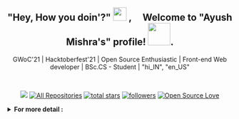 <div id="top"></div>


<!-- ---------------------------------------------------------------------------------------- -->

<div align="center">
<h2> "Hey, How you doin'?" <img src="https://emojis.slackmojis.com/emojis/images/1531849430/4246/blob-sunglasses.gif?1531849430" width="30"/> ,  &nbsp; &nbsp; Welcome to  "Ayush  Mishra's"  profile!  <img src="https://github.com/TheDudeThatCode/TheDudeThatCode/blob/master/Assets/Developer.gif" width="50px">. </h2>
     <p>  GWoC'21  |  Hacktoberfest'21  |  Open Source Enthusiastic  |  Front-end Web developer  |  BSc.CS - Student  |  "hi_IN", "en_US"  </p>
</div> 

<br>

<!-- ---------------------------------------------------------------------------------------- -->

<p align="center">
  <a href="https://visitorbadge.io/status?path=https%3A%2F%2Fgithub.com%2Fayush-sleeping"><img src="https://api.visitorbadge.io/api/visitors?path=https%3A%2F%2Fgithub.com%2Fayush-sleeping&countColor=%237B1E7A" /></a>
  <a href="https://github.com/ayush-sleeping?tab=repositories"><img alt="All Repositories" title="All Repositories" src="https://custom-icon-badges.herokuapp.com/badge/-All%20Repos-2962FF?style=for-the-badge&logoColor=white&logo=repo"/></a>
  <a href="https://github.com/ayush-sleeping?tab=repositories&sort=stargazers">
    <img alt="total stars" title="Total stars on GitHub" src="https://custom-icon-badges.herokuapp.com/badge/dynamic/json?logo=star&color=55960c&labelColor=488207&label=Stars&style=for-the-badge&query=%24.stars&url=https://api.github-star-counter.workers.dev/user/ayush-sleeping"/></a>
  <a href="https://github.com/ayush-sleeping?tab=followers">
    <img alt="followers" title="Follow me on Github" src="https://custom-icon-badges.herokuapp.com/github/followers/ayush-sleeping?color=236ad3&labelColor=1155ba&style=for-the-badge&logo=person-add&label=Follow&logoColor=white"/></a>
  <a href="#"><img alt="Open Source Love" src="https://img.shields.io/badge/dynamic/json?logo=github&label=GitHub%20Forks&style=for-the-badge&query=%24.forks&url=https://api.github-star-counter.workers.dev/user/ayush-sleeping" > </a>
     
</p>

<details> 
     <summary><b> For more detail :</b></summary>
     
<!-- ---------------------------------------------------------------------------------------------------------------------------------------------------------------->
<!-- ---------------------------------------------------------------------------------------------------------------------------------------------------------------->
<br>
     
• Achievement : 
- Successfully, completed "GWOC - 2021" (Open Source Programs), Also become the Top Performer in 200+ contributor in my Domain ( 32 - PRs got accepted and merged ) .
- Successfully, completed "Hacktoberfest - 2021" (Open Source Programs), ( All the 4 PR got accepted and merged ) .
- Successfully, completed "Crio Winter of Doing - 2021" (Open Source Programs), Stage 1.

• Skilled in : Frontend Web-Development, Baiscs of Android-Dev. (kotlin) 

     
<br>

<!-- ----------------------------------------------------------------------------------------------------------------------------------------------------------------->
<div align="center">  <h3> Connect with me here :   </h3> </div> 
     
<div align="center"> 
     <table>
  <tr>
    <td>
      <a href="https://www.linkedin.com/in/ayush-b-m/"> 
        <img height="30" src="https://img.shields.io/badge/linkedin-blue.svg?&style=for-the-badge&logo=linkedin&logoColor=white"/> 
      </a> 
    </td>
    <td>
      <a href="https://github.com/ayush-sleeping"> 
        <img height="30" src="https://img.shields.io/badge/Github-%23000000.svg?&style=for-the-badge&logo=github&logoColor=white"/> 
      </a>
    </td>
    <td>
      <a href="https://twitter.com/AyushBM1">
        <img height="30" src="https://img.shields.io/badge/Twitter-1DA1F2?style=for-the-badge&logo=twitter&logoColor=white"> 
      </a>
    </td>
    <td>
      <a href="https://www.instagram.com/ayush.bm/"> 
        <img height="30" src="https://img.shields.io/badge/Instagram-E4405F?style=for-the-badge&logo=instagram&logoColor=white"/> 
      </a>
    </td>
  </tr>
</table>
</div>


     
<!-- ----------------------------------------------------------------------------------------------------------------------------------------------------------------->


## 🛠️ My favorite tools :
     
<div align="center">
<p> <h4> 👨‍💻 Programming languages &nbsp; |  &nbsp; 🧰 Frameworks and libraries  &nbsp; |  &nbsp; 🗄️ Databases  &nbsp; |  &nbsp; 💻 Software and tools  </h4> </p>
</div> 

<br>

<p align="center">
  <a href="#"><img alt="Python" src="https://img.shields.io/badge/Python-3776AB?style=for-the-badge&logo=python&logoColor=white"  ></a>
<a href="#"><img alt="C" src="https://img.shields.io/badge/C-00599C?style=for-the-badge&logo=c&logoColor=white"   ></a>
<a href="#"><img alt="C++" src="https://img.shields.io/badge/C%2B%2B-00599C?style=for-the-badge&logo=c%2B%2B&logoColor=white"  ></a>
<a href="#"><img alt="CSS" src="https://img.shields.io/badge/CSS3-1572B6?style=for-the-badge&logo=css3&logoColor=white"  ></a>
<a href="#"><img alt="HTML" src="https://img.shields.io/badge/HTML5-E34F26?style=for-the-badge&logo=html5&logoColor=white"  ></a>
<a href="#"><img alt="JavaScript" src="https://img.shields.io/badge/JavaScript-323330?style=for-the-badge&logo=javascript&logoColor=F7DF1E"  ></a>
<a href="#"><img alt="Node.js" src="https://img.shields.io/badge/Node.js-339933?style=for-the-badge&logo=nodedotjs&logoColor=white"  ></a>
<a href="#"><img alt="Kotlin" src="https://img.shields.io/badge/Kotlin-0095D5?&style=for-the-badge&logo=kotlin&logoColor=white"  ></a>
  <a href="#"><img alt="Markdown" src="https://img.shields.io/badge/Markdown-000000?style=for-the-badge&logo=markdown&logoColor=white"  ></a>
     <a href="#"><img alt="React" src="https://img.shields.io/badge/React-20232A?style=for-the-badge&logo=react&logoColor=61DAFB"  ></a>
    <a href="#"><img alt="MongoDB" src ="https://img.shields.io/badge/MongoDB-4EA94B?style=for-the-badge&logo=mongodb&logoColor=white"   ></a>
  <a<a href="#"><img alt="Windows" src="https://img.shields.io/badge/Windows-0078D6?style=for-the-badge&logo=windows&logoColor=white"  ></a>
 <a href="#"><img alt="Google chrome" src="https://img.shields.io/badge/Google_chrome-4285F4?style=for-the-badge&logo=Google-chrome&logoColor=white"  ></a>
<a href="#"><img alt="Visual Studio Code" src="https://img.shields.io/badge/Visual_Studio-5C2D91?style=for-the-badge&logo=visual%20studio&logoColor=white"  ></a>
<a href="#"><img alt="Android" src="https://img.shields.io/badge/Android-3DDC84?style=for-the-badge&logo=android&logoColor=white"  ></a>
     
</p>


<br>
<!-- ---------------------------------------------------------------------------------------------------------------------------------------------------------------->


## <img src='https://media1.giphy.com/media/du3J3cXyzhj75IOgvA/giphy.gif?cid=ecf05e47x2g034i9pzwtzzsd3xgg2w9nr94t4tflbbgo3008&rid=giphy.gif' width='25px'>  &nbsp;  Stats & Contribution Stuffs (for those who like):


<!-- ---------------------------------------------------------------------------------------- -->


<details>
  <summary><b>⚡ GitHub Stats</b></summary>
     <br />
     <div>
     <a href="https://github.com/anuraghazra/github-readme-stats" title="Go to Source">
      <img height="165em" src="https://github-readme-stats.vercel.app/api?username=ayush-sleeping&show_icons=true&theme=react&border_color=61dafb&hide_border=true&include_all_commits=true" />
    </a>
     <a href="https://github.com/anuraghazra/github-readme-stats">
      <img height="165em" src="https://github-readme-stats.vercel.app/api/top-langs/?username=ayush-sleeping&hide=c%23,powershell,Mathematica,Ruby,Objective-C,Objective-C%2b%2b,Cuda&title_color=61dafb&text_color=ffffff&icon_color=61dafb&bg_color=20232a&langs_count=8&layout=compact&border_color=61dafb&hide_border=true" />
    </a>
</div>
     </details>
 
 
<!-- ---------------------------------------------------------------------------------------- -->

<details>	
  <summary><b>☄️ GitHub Streaks</b></summary>
     <br />
     <div>
     <a href="https://github.com/denvercoder1/github-readme-streak-stats" title="Go to Source">
     <img height="180em" src="https://github-readme-streak-stats.herokuapp.com/?user=ayush-sleeping&theme=react&border=61dafb&hide_border=true" />
    </a>
     </div>
</details>

<!-- ---------------------------------------------------------------------------------------- -->

<details>
     <summary><b>📊 GitHub Graphs </b></summary>
     <br />
     <div>
          <img src="https://activity-graph.herokuapp.com/graph?username=ayush-sleeping&theme=react-dark&bg_color=20232a&hide_border=true" width="100%"/>
     </div>
</details>


<!-- ----------------------------------------------------------------------------------------------------------------------------------------------------------------->

#

<p align="center">
     <a href="#"><img alt="Open Source Love" src="https://badges.frapsoft.com/os/v1/open-source.svg?v=102"  ></a>
  <a href="https://github.com/ayush-sleeping/All-my-work..."><img alt="All Repositories" title="All Repositories" src="https://img.shields.io/badge/All%20My%20Contribution-%20Repository-red" width="205" /></a>
</p> 

<!-- ----------------------------------------------------------------------------------------------------------------------------------------------------------------->

<p align="right">(<a href="#top">back to top</a>)</p>

<!-- ------------------------------------------------------------------------------------------------------------------------------------------------------------------>

 </details>         
